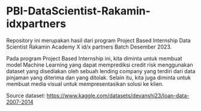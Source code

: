 # PBI-DataScientist-Rakamin-idxpartners

Repository ini merupakan hasil dari program Project Based Internship Data Scientist Rakamin Academy X id/x partners Batch Desember 2023.

Pada program Project Based Internship ini, kita diminta untuk membuat model Machine Learning yang dapat memprediksi credit risk menggunakan dataset yang disediakan oleh sebuah lending company yang terdiri dari data pinjaman yang diterima dan yang ditolak. Selain itu, kita juga diminta untuk membuat media visual untuk mempresentasikan solusi ke klien.

Source dataset: https://www.kaggle.com/datasets/devanshi23/loan-data-2007-2014
